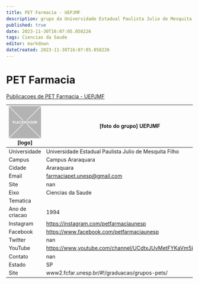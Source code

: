 ```yaml
---
title: PET Farmacia - UEPJMF
description: grupo da Universidade Estadual Paulista Julio de Mesquita Filho
published: true
date: 2023-11-30T16:07:05.058226
tags: Ciencias da Saude
editor: markdown
dateCreated: 2023-11-30T16:07:05.058226
---
```


# PET Farmacia

[Publicacoes de PET Farmacia - UEPJMF](/atividade/215PETFarmaciaUEPJMF/feed.md)

| ![placeholder.png](/placeholder.png) [logo] | [foto do grupo] UEPJMF         |
| ------------------------------------------- | ------------------------------------------------- |
| Universidade                                | Universidade Estadual Paulista Julio de Mesquita Filho      |
| Campus                                      | Campus Araraquara            |
| Cidade                                      | Araraquara             |
| Email                                       | farmaciapet.unesp@gmail.com             |
| Site                                        | nan              |
| Eixo                                        | Ciencias da Saude              |
| Tematica                                    |           |
| Ano de criacao                              | 1994        |
| Instagram                                   | https://instagram.com/petfarmaciaunesp         |
| Facebook                                    | https://www.facebook.com/petfarmaciaunesp          |
| Twitter                                     | nan           |
| YouTube                                     | https://www.youtube.com/channel/UCdtxJUvMetFYKaVm5kmNOBg           |
| Contato                                     | nan         |
| Estado                                      |  SP            |
| Site                                        | www2.fcfar.unesp.br/#!/graduacao/grupos-pets/ |

